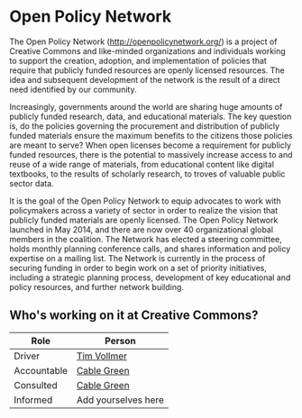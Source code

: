 # Open Policy Network

The Open Policy Network (http://openpolicynetwork.org/) is a project of Creative Commons and like-minded organizations and individuals working to support the creation, adoption, and implementation of policies that require that publicly funded resources are openly licensed resources. The idea and subsequent development of the network is the result of a direct need identified by our community. 

Increasingly, governments around the world are sharing huge amounts of publicly funded research, data, and educational materials. The key question is, do the policies governing the procurement and distribution of publicly funded materials ensure the maximum benefits to the citizens those policies are meant to serve? When open licenses become a requirement for publicly funded resources, there is the potential to massively increase access to and reuse of a wide range of materials, from educational content like digital textbooks, to the results of scholarly research, to troves of valuable public sector data.

It is the goal of the Open Policy Network to equip advocates to work with policymakers across a variety of sector in order to realize the vision that publicly funded materials are openly licensed. The Open Policy Network launched in May 2014, and there are now over 40 organizational global members in the coalition. The Network has elected a steering committee, holds monthly planning conference calls, and shares information and policy expertise on a mailing list. The Network is currently in the process of securing funding in order to begin work on a set of priority initiatives, including a strategic planning process, development of key educational and policy resources, and further network building. 


## Who's working on it at Creative Commons?

| Role  | Person |
| ------------- | ------------- |
| Driver  | [Tim Vollmer](https://github.com/tvol)  |
| Accountable  | [Cable Green](https://github.com/cablegreen)  |
| Consulted | [Cable Green](https://github.com/cablegreen) |
| Informed | Add yourselves here |
